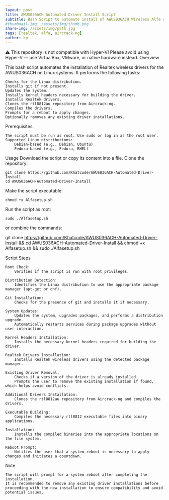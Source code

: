 ```yaml
---
layout: post
title: AWUS036ACH Automated Driver Install Script
subtitle: Bash Script to automate install of AWUS036ACH Wireless Alfa drivers instead of manually running every command. Works on Kali Linux/Debian Systems 
#thumbnail-img: /assets/img/thumb.png
share-img: /assets/img/path.jpg
tags: [realtek, alfa, aircrack-ng]
author: kp
---
```


⚠️ This repository is not compatible with Hyper-V!
Please avoid using Hyper-V — use VirtualBox, VMware, or native hardware instead.
Overview

This bash script automates the installation of Realtek wireless drivers for the AWUS036ACH on Linux systems. It performs the following tasks:

    Checks for the Linux distribution.
    Installs git if not present.
    Updates the system.
    Installs kernel headers necessary for building the driver.
    Installs Realtek drivers.
    Clones the rtl8812au repository from Aircrack-ng.
    Compiles the drivers.
    Prompts for a reboot to apply changes.
    Optionally removes any existing driver installations.

Prerequisites

    The script must be run as root. Use sudo or log in as the root user.
    Supported Linux distributions:
        Debian-based (e.g., Debian, Ubuntu)
        Fedora-based (e.g., Fedora, RHEL)

Usage
Download the script or copy its content into a file.
Clone the repository:
~~~
git clone https://github.com/Khatcode/AWUS036ACH-Automated-Driver-Install
cd AWUS036ACH-Automated-Driver-Install
~~~

Make the script executable:
~~~
chmod +x Alfasetup.sh
~~~
Run the script as root:
~~~
sudo ./Alfasetup.sh
~~~
or combine the commands:

git clone https://github.com/Khatcode/AWUS036ACH-Automated-Driver-Install && cd AWUS036ACH-Automated-Driver-Install && chmod +x Alfasetup.sh && sudo ./Alfasetup.sh

Script Steps

    Root Check:
        Verifies if the script is run with root privileges.

    Distribution Detection:
        Identifies the Linux distribution to use the appropriate package manager (apt-get or dnf).

    Git Installation:
        Checks for the presence of git and installs it if necessary.

    System Updates:
        Updates the system, upgrades packages, and performs a distribution upgrade.
        Automatically restarts services during package upgrades without user interaction.

    Kernel Headers Installation:
        Installs the necessary kernel headers required for building the driver.

    Realtek Drivers Installation:
        Installs Realtek wireless drivers using the detected package manager.

    Existing Driver Removal:
        Checks if a version of the driver is already installed.
        Prompts the user to remove the existing installation if found, which helps avoid conflicts.

    Additional Drivers Installation:
        Clones the rtl8812au repository from Aircrack-ng and compiles the drivers.

    Executable Building:
        Compiles the necessary rtl8812 executable files into binary applications.

    Installation:
        Installs the compiled binaries into the appropriate locations on the file system.

    Reboot Prompt:
        Notifies the user that a system reboot is necessary to apply changes and initiates a countdown.

Note

    The script will prompt for a system reboot after completing the installation.
    It is recommended to remove any existing driver installations before proceeding with the new installation to ensure compatibility and avoid potential issues.
